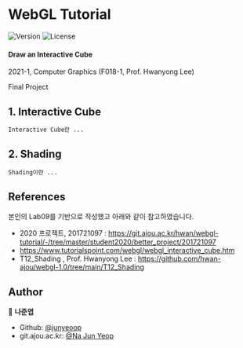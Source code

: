 # WebGL Tutorial

<p>
  <img alt="Version" src="https://img.shields.io/badge/version-1.0.0-blue.svg?cacheSeconds=2592000" />
  <a href=" " target="_blank"></a>
  <img alt="License" src="https://img.shields.io/badge/license-MIT-blue" />
</p>

#### Draw an Interactive Cube
2021-1, Computer Graphics (F018-1, Prof. Hwanyong Lee)

Final Project

## 1. Interactive Cube
```sh
Interactive Cube란 ...
```


## 2. Shading
```sh
Shading이란 ...
```

## References
본인의 Lab09를 기반으로 작성했고 아래와 같이 참고하였습니다.

* 2020 프로젝트, 201721097 : https://git.ajou.ac.kr/hwan/webgl-tutorial/-/tree/master/student2020/better_project/201721097
* https://www.tutorialspoint.com/webgl/webgl_interactive_cube.htm
* T12_Shading , Prof. Hwanyong Lee : https://github.com/hwan-ajou/webgl-1.0/tree/main/T12_Shading

## Author

👤 **나준엽**

* Github: [@junyeoop](https://github.com/junyeoop)
* git.ajou.ac.kr: [@Na Jun Yeop](https://git.ajou.ac.kr/N)